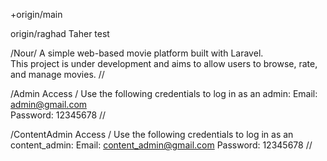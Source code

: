 +origin/main

origin/raghad
Taher test

/Nour/
A simple web-based movie platform built with Laravel.  
This project is under development and aims to allow users to browse, rate, and manage movies.
//

/Admin Access /
Use the following credentials to log in as an admin:
Email: admin@gmail.com  
Password: 12345678
//

/ContentAdmin Access /
Use the following credentials to log in as an content_admin:
Email: content_admin@gmail.com
Password: 12345678
//
